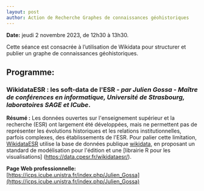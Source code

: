 ```yaml
---
layout: post
author: Action de Recherche Graphes de connaissances géohistoriques
---
```


**Date:** jeudi 2 novembre 2023, de 12h30 à 13h30. 

Cette séance est consacrée à l’utilisation de Wikidata pour structurer et publier un graphe de connaissances géohistoriques.

## Programme:

### WikidataESR : les soft-data de l'ESR - *par Julien Gossa - Maître de conférences en informatique, Université de Strasbourg, laboratoires SAGE et ICube*.

**Résumé :**
Les données ouvertes sur l'enseignement supérieur et la recherche (ESR) ont largement été développées, mais ne permettent pas de représenter les évolutions historiques et les relations institutionnelles, parfois complexes, des établissements de l'ESR. Pour palier cette limitation, [WikidataESR](https://github.com/cpesr/WikidataESR) utilise la base de données publique [wikidata](www.wikidata.org), en proposant un standard de modélisation pour l'édition et une [librairie R pour les visualisations] (https://data.cpesr.fr/wikidataesr/).

**Page Web professionnelle:** [https://icps.icube.unistra.fr/index.php/Julien_Gossa](https://icps.icube.unistra.fr/index.php/Julien_Gossa)
